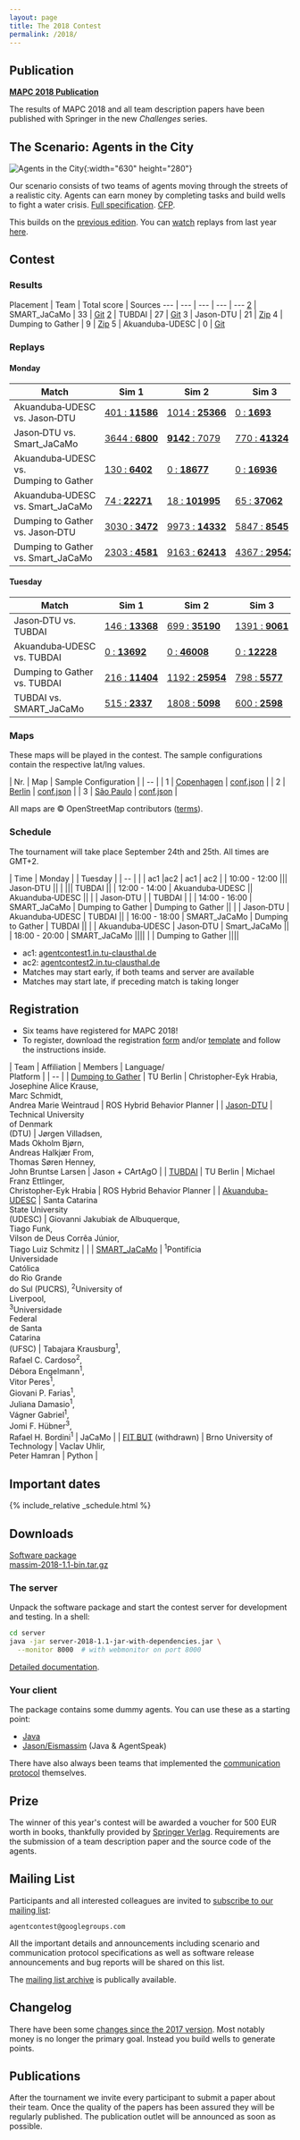 ```yaml
---
layout: page
title: The 2018 Contest
permalink: /2018/
---
```


Publication
-----------

<div class="actions">
  <a href="https://link.springer.com/book/10.1007/978-3-030-37959-9"><strong>MAPC 2018 Publication</strong></a>
</div>

The results of MAPC 2018 and all team description papers have been published with Springer in the new *Challenges* series.

The Scenario: Agents in the City
--------------------------------

![Agents in the City](/2016/banner.jpg){:width="630" height="280"}

Our scenario consists of two teams of agents moving through the streets of a realistic city.
Agents can earn money by completing tasks and build wells to fight a water crisis.
[Full specification](https://github.com/agentcontest/massim/blob/master/docs/scenario.md). [CFP](/2018/CFP.txt).

This builds on the [previous edition](/2017/). You can [watch](https://multiagentcontest.org/replays_2017d/?2017-09-21-18-07-25-2017-MAPC-Sim3) replays from last year [here](https://multiagentcontest.org/2017/#replays).

Contest
-------

### Results

Placement | Team | Total score | Sources
--- | --- | --- | --- | ---
[2](/2019/01/23/results.html) | SMART_JaCaMo | 33 | [Git](https://github.com/smart-pucrs/mapc2018-pucrs)
[2](/2019/01/23/results.html) | TUBDAI | 27 | [Git](https://github.com/etticat/mapc-2018)
3 | Jason-DTU | 21 | [Zip](sources/Jason-DTU.zip)
4 | Dumping to Gather | 9 | [Zip](sources/Dumping_to_Gather.zip)
5 | Akuanduba-UDESC | 0 | [Git](https://github.com/VilsonJrCorrea/Akuanduba-UDESC)

### Replays

#### Monday

Match | Sim 1 | Sim 2 | Sim 3 | Score
--- | --- | --- | --- | ---
Akuanduba&#8209;UDESC vs. Jason&#8209;DTU | [401&nbsp;:&nbsp;**11586**](https://multiagentcontest.org/replays_2018a/?2018-09-24-12-06-37-Contest-2018-1of3) | [1014&nbsp;:&nbsp;**25366**](https://multiagentcontest.org/replays_2018a/?2018-09-24-12-06-37-Contest-2018-2of3) | [0&nbsp;:&nbsp;**1693**](https://multiagentcontest.org/replays_2018a/?2018-09-24-12-06-37-Contest-2018-3of3) | 0:9
Jason&#8209;DTU vs. Smart_JaCaMo | [3644&nbsp;:&nbsp;**6800**](https://multiagentcontest.org/replays_2018a/?2018-09-24-14-05-06-Contest-2018-1of3) | [**9142**&nbsp;:&nbsp;7079](https://multiagentcontest.org/replays_2018a/?2018-09-24-14-05-06-Contest-2018-2of3) | [770&nbsp;:&nbsp;**41324**](https://multiagentcontest.org/replays_2018a/?2018-09-24-14-05-06-Contest-2018-3of3) | 3:6
Akuanduba&#8209;UDESC vs. Dumping&nbsp;to&nbsp;Gather | [130&nbsp;:&nbsp;**6402**](https://multiagentcontest.org/replays_2018a/?2018-09-24-14-05-22-Contest-2018-1of3) | [0&nbsp;:&nbsp;**18677**](https://multiagentcontest.org/replays_2018a/?2018-09-24-14-05-22-Contest-2018-2of3) | [0&nbsp;:&nbsp;**16936**](https://multiagentcontest.org/replays_2018a/?2018-09-24-14-05-22-Contest-2018-3of3) | 0:9
Akuanduba&#8209;UDESC vs. Smart_JaCaMo | [74&nbsp;:&nbsp;**22271**](https://multiagentcontest.org/replays_2018b/?2018-09-24-16-26-12-Contest-2018-1of3) | [18&nbsp;:&nbsp;**101995**](https://multiagentcontest.org/replays_2018b/?2018-09-24-16-26-12-Contest-2018-2of3) | [65&nbsp;:&nbsp;**37062**](https://multiagentcontest.org/replays_2018b/?2018-09-24-16-26-12-Contest-2018-3of3) | 0:9
Dumping&nbsp;to&nbsp;Gather vs. Jason&#8209;DTU | [3030&nbsp;:&nbsp;**3472**](https://multiagentcontest.org/replays_2018b/?2018-09-24-16-29-30-Contest-2018-1of3) | [9973&nbsp;:&nbsp;**14332**](https://multiagentcontest.org/replays_2018b/?2018-09-24-16-29-30-Contest-2018-2of3) | [5847&nbsp;:&nbsp;**8545**](https://multiagentcontest.org/replays_2018b/?2018-09-24-16-29-30-Contest-2018-3of3) | 0:9
Dumping&nbsp;to&nbsp;Gather vs. Smart_JaCaMo | [2303&nbsp;:&nbsp;**4581**](https://multiagentcontest.org/replays_2018b/?2018-09-24-18-31-08-Contest-2018-1of3) | [9163&nbsp;:&nbsp;**62413**](https://multiagentcontest.org/replays_2018b/?2018-09-24-18-31-08-Contest-2018-2of3) | [4367&nbsp;:&nbsp;**29543**](https://multiagentcontest.org/replays_2018b/?2018-09-24-18-31-08-Contest-2018-3of3) | 0:9

#### Tuesday

Match | Sim 1 | Sim 2 | Sim 3 | Score
--- | --- | --- | --- | ---
Jason&#8209;DTU vs. TUBDAI | [146&nbsp;:&nbsp;**13368**](https://multiagentcontest.org/replays_2018c/?2018-09-25-10-01-17-Contest-2018-1of3) | [699&nbsp;:&nbsp;**35190**](https://multiagentcontest.org/replays_2018c/?2018-09-25-10-01-17-Contest-2018-2of3) | [1391&nbsp;:&nbsp;**9061**](https://multiagentcontest.org/replays_2018c/?2018-09-25-10-01-17-Contest-2018-3of3) | 0:9
Akuanduba&#8209;UDESC vs. TUBDAI | [0&nbsp;:&nbsp;**13692**](https://multiagentcontest.org/replays_2018c/?2018-09-25-12-46-19-Contest-2018-1of3) | [0&nbsp;:&nbsp;**46008**](https://multiagentcontest.org/replays_2018c/?2018-09-25-12-46-19-Contest-2018-2of3) | [0&nbsp;:&nbsp;**12228**](https://multiagentcontest.org/replays_2018c/?2018-09-25-12-46-19-Contest-2018-3of3) | 0:9
Dumping&nbsp;to&nbsp;Gather vs. TUBDAI | [216&nbsp;:&nbsp;**11404**](https://multiagentcontest.org/replays_2018c/?2018-09-25-15-34-12-Contest-2018-1of3) | [1192&nbsp;:&nbsp;**25954**](https://multiagentcontest.org/replays_2018c/?2018-09-25-15-34-12-Contest-2018-2of3) | [798&nbsp;:&nbsp;**5577**](https://multiagentcontest.org/replays_2018c/?2018-09-25-15-34-12-Contest-2018-3of3) | 0:9
TUBDAI vs. SMART_JaCaMo | [515&nbsp;:&nbsp;**2337**](https://multiagentcontest.org/replays_2018d/?2018-09-25-18-16-09-Contest-2018-1of3) | [1808&nbsp;:&nbsp;**5098**](https://multiagentcontest.org/replays_2018d/?2018-09-25-18-16-09-Contest-2018-2of3) | [600&nbsp;:&nbsp;**2598**](https://multiagentcontest.org/replays_2018d/?2018-09-25-18-16-09-Contest-2018-3of3) | 0:9

### Maps

These maps will be played in the contest. The sample configurations contain the respective lat/lng values.

| Nr. | Map | Sample Configuration |
| -- |
| 1 | [Copenhagen](osm/copenhagen.osm.pbf) | [conf.json](conf/Test-Copenhagen.json) |
| 2 | [Berlin](osm/berlin.osm.pbf) | [conf.json](conf/Test-Berlin.json) |
| 3 | [São Paulo](osm/saopaulo.osm.pbf) | [conf.json](conf/Test-SaoPaulo.json) |

All maps are © OpenStreetMap contributors ([terms](http://www.openstreetmap.org/copyright)).

### Schedule

The tournament will take place September 24th and 25th. All times are GMT+2.

| Time | Monday | | Tuesday |
| -- |
| | ac1 |ac2 | ac1 | ac2 |
| 10:00&nbsp;-&nbsp;12:00 ||| Jason&#8209;DTU ||
| ||| TUBDAI ||
| 12:00&nbsp;-&nbsp;14:00 | Akuanduba&#8209;UDESC || Akuanduba&#8209;UDESC ||
| | Jason&#8209;DTU | | TUBDAI | |
| 14:00&nbsp;-&nbsp;16:00 | SMART_JaCaMo | Dumping to Gather | Dumping to Gather ||
| | Jason&#8209;DTU | Akuanduba&#8209;UDESC | TUBDAI ||
| 16:00&nbsp;-&nbsp;18:00 | SMART_JaCaMo | Dumping to Gather | TUBDAI ||
| | Akuanduba&#8209;UDESC | Jason&#8209;DTU | Smart_JaCaMo ||
| 18:00&nbsp;-&nbsp;20:00 | SMART_JaCaMo ||||
| | Dumping to Gather ||||

- ac1: [agentcontest1.in.tu-clausthal.de](http://agentcontest1.in.tu-clausthal.de/)
- ac2: [agentcontest2.in.tu-clausthal.de](http://agentcontest2.in.tu-clausthal.de/)
- Matches may start early, if both teams and server are available
- Matches may start late, if preceding match is taking longer

Registration
------------

- Six teams have registered for MAPC 2018!
- To register, download the registration [form](registration/registration.pdf) and/or [template](registration/registration.tex) and follow the instructions inside.

| Team | Affiliation | Members | Language/<br>Platform |
| -- |
| [Dumping to Gather](registration/dtg.pdf) | TU Berlin | Christopher-Eyk Hrabia, <br> Josephine Alice Krause, <br> Marc Schmidt, <br> Andrea Marie Weintraud | ROS Hybrid Behavior Planner |
| [Jason-DTU](registration/jason-dtu.pdf) | Technical University <br> of Denmark <br> (DTU) | Jørgen Villadsen, <br> Mads Okholm Bjørn, <br> Andreas Halkjær From, <br> Thomas Søren Henney, <br> John Bruntse Larsen | Jason + CArtAgO |
| [TUBDAI](registration/tubdai.pdf) | TU Berlin | Michael Franz Ettlinger, <br> Christopher-Eyk Hrabia | ROS Hybrid Behavior Planner |
| [Akuanduba-UDESC](registration/akuanduba.pdf) | Santa Catarina <br> State University <br> (UDESC) | Giovanni Jakubiak de Albuquerque, <br> Tiago Funk, <br> Vilson de Deus Corrêa Júnior, <br> Tiago Luiz Schmitz | |
| [SMART_JaCaMo](registration/smart-jacamo.pdf) | <sup>1</sup>Pontifícia<br> Universidade<br> Católica<br> do Rio Grande<br> do Sul (PUCRS), <sup>2</sup>University of <br> Liverpool, <br> <sup>3</sup>Universidade <br> Federal <br> de Santa <br> Catarina <br> (UFSC) | Tabajara Krausburg<sup>1</sup>, <br> Rafael C. Cardoso<sup>2</sup>, <br> Débora Engelmann<sup>1</sup>, <br> Vitor Peres<sup>1</sup>, <br> Giovani P. Farias<sup>1</sup>, <br> Juliana Damasio<sup>1</sup>, <br> Vágner Gabriel<sup>1</sup>, <br> Jomi F. Hübner<sup>3</sup>, <br> Rafael H. Bordini<sup>1</sup> | JaCaMo |
| [FIT BUT](registration/fitbut.pdf) (withdrawn) | Brno University of Technology | Vaclav Uhlir, <br> Peter Hamran | Python |

Important dates
---------------

{% include_relative _schedule.html %}

Downloads
---------

<div class="actions">
  <a href="https://github.com/agentcontest/massim/releases" title="MASSim on GitHub">
    <span class="title">Software package</span>
    <br>
    <span class="filename">massim-2018-1.1-bin.tar.gz</span>
  </a>
</div>

### The server

Unpack the software package and start the contest server for development and testing. In a shell:

```bash
cd server
java -jar server-2018-1.1-jar-with-dependencies.jar \
  --monitor 8000  # with webmonitor on port 8000
```

[Detailed documentation](https://github.com/agentcontest/massim/blob/master/docs/server.md).

### Your client

The package contains some dummy agents. You can use these as a starting point:

* [Java](https://github.com/agentcontest/massim/blob/master/docs/javaagents.md)
* [Jason/Eismassim](https://github.com/agentcontest/massim/blob/master/docs/eismassim.md) (Java & AgentSpeak)

There have also always been teams that implemented the
[communication protocol](https://github.com/agentcontest/massim/blob/master/docs/protocol.md)
themselves.

Prize
-----

The winner of this year's contest will be awarded a voucher for 500 EUR worth in books,
thankfully provided by [Springer Verlag](https://www.springer.com). Requirements are the submission of
a team description paper and the source code of the agents.

Mailing List
------------

Participants and all interested colleagues are invited to
[subscribe to our mailing list](https://groups.google.com/forum/#!forum/agentcontest):

`agentcontest@googlegroups.com`

All the important details and announcements including scenario and
communication protocol specifications as well as software release announcements
and bug reports will be shared on this list.

The [mailing list archive](https://groups.google.com/forum/#!forum/agentcontest)
is publically available.

Changelog
---------

There have been some [changes since the 2017 version](https://github.com/agentcontest/massim/blob/master/CHANGELOG.md).
Most notably money is no longer the primary goal. Instead you build wells to generate points.

Publications
------------

After the tournament we invite every participant to submit a paper about their
team. Once the quality of the papers has been assured they will be regularly
published. The publication outlet will be announced as soon as possible.
